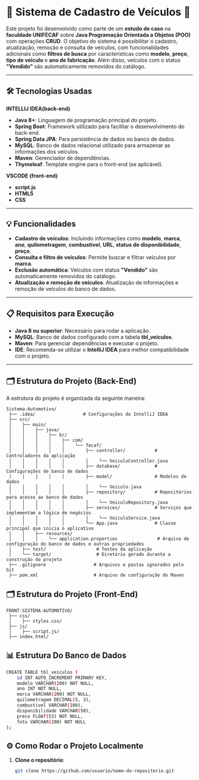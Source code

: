 # 🚗 Sistema de Cadastro de Veículos 🚗

Este projeto foi desenvolvido como parte de um **estudo de caso** na **faculdade UNIFECAF** sobre **Java Programação Orientada a Objetos (POO)** com operações **CRUD**. O objetivo do sistema é possibilitar o cadastro, atualização, remoção e consulta de veículos, com funcionalidades adicionais como **filtros de busca** por características como **modelo**, **preço**, **tipo de veículo** e **ano de fabricação**. Além disso, veículos com o status **"Vendido"** são automaticamente removidos do catálogo.

---

## 🛠️ Tecnologias Usadas

**INTELLIJ IDEA(back-end)**
- **Java 8+**: Linguagem de programação principal do projeto.
- **Spring Boot**: Framework utilizado para facilitar o desenvolvimento do back-end.
- **Spring Data JPA**: Para persistência de dados no banco de dados.
- **MySQL**: Banco de dados relacional utilizado para armazenar as informações dos veículos.
- **Maven**: Gerenciador de dependências.
- **Thymeleaf**: Template engine para o front-end (se aplicável).

**VSCODE (front-end)**
- **script.js**
- **HTML5**
- **CSS**
  


---

## 💡 Funcionalidades

- **Cadastro de veículos**: Incluindo informações como **modelo**, **marca**, **ano**, **quilometragem**, **combustível**, **URL**, **status de disponibilidade**, **preço**.
- **Consulta e filtro de veículos**: Permite buscar e filtrar veículos por **marca**.
- **Exclusão automática**: Veículos com status **"Vendido"** são automaticamente removidos do catálogo.
- **Atualização e remoção de veículos**: Atualização de informações e remoção de veículos do banco de dados.

---

## 📋 Requisitos para Execução

- **Java 8 ou superior**: Necessário para rodar a aplicação.
- **MySQL**: Banco de dados configurado com a tabela **tbl_veiculos**.
- **Maven**: Para gerenciar dependências e executar o projeto.
- **IDE**: Recomenda-se utilizar o **IntelliJ IDEA** para melhor compatibilidade com o projeto.

---

## 🗂️ Estrutura do Projeto (Back-End)

A estrutura do projeto é organizada da seguinte maneira:

```plaintext
Sistema-Automotivo/
 ├── .idea/                  # Configurações do IntelliJ IDEA
 ├── src/
 │    ├── main/
 │    │    ├── java/
 │    │    │    ├── br/
 │    │    │    │    ├── com/
 │    │    │    │    │    └── fecaf/
 │    │    │    │    │        ├── controller/           # Controladores da aplicação
 │    │    │    │    │        │    └── VeiculoController.java
 │    │    │    │    │        ├── database/             # Configurações de banco de dados
 │    │    │    │    │        ├── model/                # Modelos de dados
 │    │    │    │    │        │    └── Veiculo.java
 │    │    │    │    │        ├── repository/           # Repositórios para acesso ao banco de dados
 │    │    │    │    │        │    └── VeiculoRepository.java
 │    │    │    │    │        ├── services/             # Serviços que implementam a lógica de negócios
 │    │    │    │    │        │    └── VeiculoService.java
 │    │    │    │    │        └── App.java              # Classe principal que inicia o aplicativo
 │    │    ├── resources/
 │    │    │    └── application.properties               # Arquivo de configuração do banco de dados e outras propriedades
 │    ├── test/                   # Testes da aplicação
 │    └── target/                 # Diretório gerado durante a construção do projeto
 ├── .gitignore                  # Arquivos e pastas ignorados pelo Git
 ├── pom.xml                     # Arquivo de configuração do Maven
```

## 🗂️ Estrutura do Projeto (Front-End)

```plaintext
FRONT-SISTEMA-AUTOMOTIVO/                
 ├── css/
 │    ├── styles.css/
 ├── js/
 │    ├── script.js/
 ├── index.html/
```

## 📊 Estrutura Do Banco de Dados
```bash
CREATE TABLE tbl_veiculos (
	id INT AUTO_INCREMENT PRIMARY KEY,
    modelo VARCHAR(200) NOT NULL,
    ano INT NOT NULL,
    marca VARCHAR(200) NOT NULL,
    quilometragem DECIMAL(5, 3),
    combustivel VARCHAR(100),
    disponibilidade VARCHAR(50),
    preco FLOAT(53) NOT NULL,
    foto VARCHAR(200) NOT NULL
);
```

## ⚙️ Como Rodar o Projeto Localmente

1. **Clone o repositório**:
   ```bash
   git clone https://github.com/usuario/nome-do-repositorio.git

